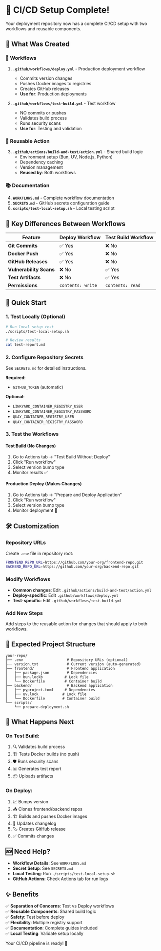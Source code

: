 # 🚀 CI/CD Setup Complete!

Your deployment repository now has a complete CI/CD setup with two workflows and reusable components.

## 📁 What Was Created

### 🔄 Workflows
1. **`.github/workflows/deploy.yml`** - Production deployment workflow
   - Commits version changes
   - Pushes Docker images to registries
   - Creates GitHub releases
   - **Use for**: Production deployments

2. **`.github/workflows/test-build.yml`** - Test workflow
   - NO commits or pushes
   - Validates build process
   - Runs security scans
   - **Use for**: Testing and validation

### 🧩 Reusable Action
3. **`.github/actions/build-and-test/action.yml`** - Shared build logic
   - Environment setup (Bun, UV, Node.js, Python)
   - Dependency caching
   - Version management
   - **Reused by**: Both workflows

### 📚 Documentation
4. **`WORKFLOWS.md`** - Complete workflow documentation
5. **`SECRETS.md`** - GitHub secrets configuration guide
6. **`scripts/test-local-setup.sh`** - Local testing script

## 🎯 Key Differences Between Workflows

| Feature | Deploy Workflow | Test Build Workflow |
|---------|----------------|-------------------|
| **Git Commits** | ✅ Yes | ❌ No |
| **Docker Push** | ✅ Yes | ❌ No |
| **GitHub Releases** | ✅ Yes | ❌ No |
| **Vulnerability Scans** | ❌ No | ✅ Yes |
| **Test Artifacts** | ❌ No | ✅ Yes |
| **Permissions** | `contents: write` | `contents: read` |

## 🚀 Quick Start

### 1. Test Locally (Optional)
```bash
# Run local setup test
./scripts/test-local-setup.sh

# Review results
cat test-report.md
```

### 2. Configure Repository Secrets
See `SECRETS.md` for detailed instructions.

**Required**:
- `GITHUB_TOKEN` (automatic)

**Optional**:
- `LINKYARD_CONTAINER_REGISTRY_USER`
- `LINKYARD_CONTAINER_REGISTRY_PASSWORD` 
- `QUAY_CONTAINER_REGISTRY_USER`
- `QUAY_CONTAINER_REGISTRY_PASSWORD`

### 3. Test the Workflows

#### Test Build (No Changes)
1. Go to Actions tab → "Test Build Without Deploy"
2. Click "Run workflow"
3. Select version bump type
4. Monitor results ✅

#### Production Deploy (Makes Changes)
1. Go to Actions tab → "Prepare and Deploy Application"  
2. Click "Run workflow"
3. Select version bump type
4. Monitor deployment 🚀

## 🛠 Customization

### Repository URLs
Create `.env` file in repository root:
```bash
FRONTEND_REPO_URL=https://github.com/your-org/frontend-repo.git
BACKEND_REPO_URL=https://github.com/your-org/backend-repo.git
```

### Modify Workflows
- **Common changes**: Edit `.github/actions/build-and-test/action.yml`
- **Deploy-specific**: Edit `.github/workflows/deploy.yml`
- **Test-specific**: Edit `.github/workflows/test-build.yml`

### Add New Steps
Add steps to the reusable action for changes that should apply to both workflows.

## 🔧 Expected Project Structure

```
your-repo/
├── .env                    # Repository URLs (optional)
├── version.txt             # Current version (auto-generated)
├── frontend/               # Frontend application
│   ├── package.json        # Dependencies
│   ├── bun.lockb          # Lock file
│   └── Dockerfile         # Container build
├── backend/                # Backend application  
│   ├── pyproject.toml     # Dependencies
│   ├── uv.lock           # Lock file
│   └── Dockerfile        # Container build
└── scripts/
    └── prepare-deployment.sh
```

## 🎉 What Happens Next

### On Test Build:
1. 🔍 Validates build process
2. 🏗️ Tests Docker builds (no push)
3. 🛡️ Runs security scans
4. 📊 Generates test report
5. 📦 Uploads artifacts

### On Deploy:
1. 📈 Bumps version
2. 📥 Clones frontend/backend repos
3. 🏗️ Builds and pushes Docker images
4. 📝 Updates changelog
5. 🏷️ Creates GitHub release
6. ✅ Commits changes

## 🆘 Need Help?

- **Workflow Details**: See `WORKFLOWS.md`
- **Secret Setup**: See `SECRETS.md`  
- **Local Testing**: Run `./scripts/test-local-setup.sh`
- **GitHub Actions**: Check Actions tab for run logs

## ✨ Benefits

✅ **Separation of Concerns**: Test vs Deploy workflows  
✅ **Reusable Components**: Shared build logic  
✅ **Safety**: Test before deploy  
✅ **Flexibility**: Multiple registry support  
✅ **Documentation**: Complete guides included  
✅ **Local Testing**: Validate setup locally  

Your CI/CD pipeline is ready! 🎊
